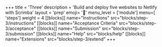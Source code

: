 +++
title = 'Three'
description = 'Build and deploy five websites to Netlify with Scrimba'
layout = 'prep'
emoji= '🚀'
menu_level = ['module']
menu=[ 'steps']
weight = 4
[[blocks]]
name="Instructions"
src="blocks/step-3/instructions"
[[blocks]]
name="Acceptance Criteria"
src="blocks/step-3/acceptance"
[[blocks]]
name="Submission"
src="blocks/step-3/submission"
[[blocks]]
name="Help"
src="blocks/help"
[[blocks]]
name="Extensions"
src="blocks/step-3/extend"
+++
